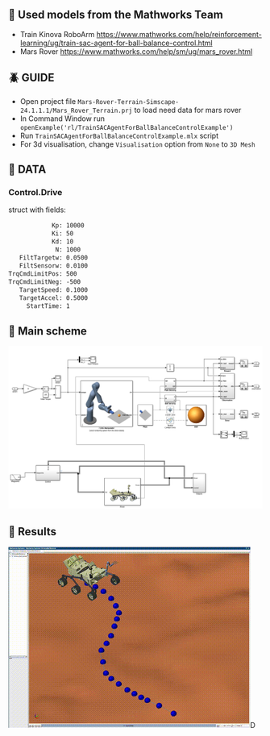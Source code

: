 ## 🦋 Used models from the Mathworks Team

- Train Kinova RoboArm https://www.mathworks.com/help/reinforcement-learning/ug/train-sac-agent-for-ball-balance-control.html
- Mars Rover https://www.mathworks.com/help/sm/ug/mars_rover.html
## 🪲 GUIDE

- Open project file `Mars-Rover-Terrain-Simscape-24.1.1.1/Mars_Rover_Terrain.prj` to load need data for mars rover
- In Command Window run `openExample('rl/TrainSACAgentForBallBalanceControlExample')`
- Run `TrainSACAgentForBallBalanceControlExample.mlx` script
- For 3d visualisation, change `Visualisation` option from `None` to `3D Mesh`

## 🐧 DATA

### Control.Drive
struct with fields:

                Kp: 10000
                Ki: 50
                Kd: 10
                 N: 1000
       FiltTargetw: 0.0500
       FiltSensorw: 0.0100
    TrqCmdLimitPos: 500
    TrqCmdLimitNeg: -500
       TargetSpeed: 0.1000
       TargetAccel: 0.5000
         StartTime: 1
         
## 🐒 Main scheme

![alt text](https://github.com/zhus-dika/mars_rover-kinova_roboarm/blob/main/images/main_scheme.png)    

## 🦚 Results

![Alt Text](https://github.com/zhus-dika/mars_rover-kinova_roboarm/blob/main/images/mars_rover%2Bkinova_roboarm_compressed.gif)D
